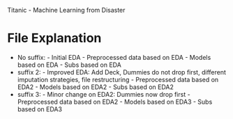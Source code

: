 Titanic - Machine Learning from Disaster

File Explanation
================

- No suffix: 
		- Initial EDA
		- Preprocessed data based on EDA
		- Models based on EDA
		- Subs based on EDA
- suffix 2: 
		- Improved EDA: Add Deck, Dummies do not drop first, different imputation strategies, file restructuring
		- Preprocessed data based on EDA2
		- Models based on EDA2
		- Subs based on EDA2
- suffix 3:
		- Minor change on EDA2: Dummies now drop first
		- Preprocessed data based on EDA2
		- Models based on EDA3
		- Subs based on EDA3
